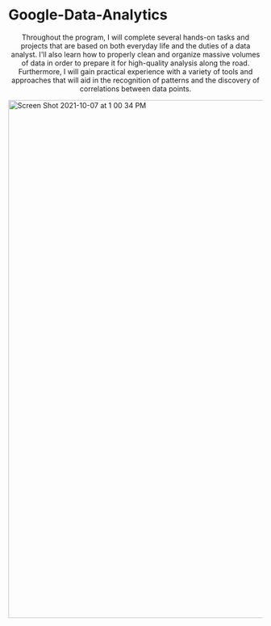 # Google-Data-Analytics

<center>
  <p>Throughout the program, I will complete several hands-on tasks and projects that are based on both everyday life and the duties of a data analyst. I'll also learn how to properly clean and organize massive volumes of data in order to prepare it for high-quality analysis along the road. Furthermore, I will gain practical experience with a variety of tools and approaches that will aid in the recognition of patterns and the discovery of correlations between data points.</p>
</center>



<img width="1026" alt="Screen Shot 2021-10-07 at 1 00 34 PM" src="https://user-images.githubusercontent.com/58945964/136438615-091a7336-1282-4302-83df-c6f1287531bf.png">
